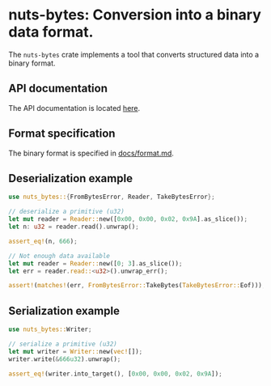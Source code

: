 # nuts-bytes: Conversion into a binary data format.

The `nuts-bytes` crate implements a tool that converts structured data into a
binary format.

## API documentation

The API documentation is located [here](https://docs.rs/nuts-bytes/).

## Format specification

The binary format is specified in [docs/format.md].

## Deserialization example

```rust
use nuts_bytes::{FromBytesError, Reader, TakeBytesError};

// deserialize a primitive (u32)
let mut reader = Reader::new([0x00, 0x00, 0x02, 0x9A].as_slice());
let n: u32 = reader.read().unwrap();

assert_eq!(n, 666);

// Not enough data available
let mut reader = Reader::new([0; 3].as_slice());
let err = reader.read::<u32>().unwrap_err();

assert!(matches!(err, FromBytesError::TakeBytes(TakeBytesError::Eof)));
```

## Serialization example

```rust
use nuts_bytes::Writer;

// serialize a primitive (u32)
let mut writer = Writer::new(vec![]);
writer.write(&666u32).unwrap();

assert_eq!(writer.into_target(), [0x00, 0x00, 0x02, 0x9A]);
```

[docs/format.md]: https://github.com/drobin/nuts-bytes/blob/master/docs/format.md
